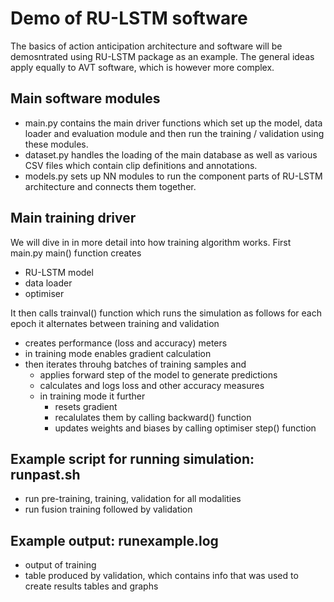 Demo of RU-LSTM software
========================

The basics of action anticipation architecture and software will be demosntrated using RU-LSTM package as an example. The general ideas apply equally to AVT software, which is however more complex.

Main software modules
---------------------

- main.py contains the main driver functions which set up the model, data loader and evaluation module and then run the training / validation using these modules.
- dataset.py handles the loading of the main database as well as various CSV files which contain clip definitions and annotations.
- models.py sets up NN modules to run the component parts of RU-LSTM architecture and connects them together.

Main training driver
--------------------

We will dive in in more detail into how training algorithm works. First main.py main() function creates
- RU-LSTM model
- data loader
- optimiser

It then calls trainval() function which runs the simulation as follows
for each epoch it alternates between training and validation
- creates performance (loss and accuracy) meters
- in training mode enables gradient calculation
- then iterates throuhg batches of training samples and
	* applies forward step of the model to generate predictions
	* calculates and logs loss and other accuracy measures
	* in training mode it further
		+ resets gradient
		+ recalulates them by calling backward() function
		+ updates weights and biases by calling optimiser step() function

Example script for running simulation: runpast.sh
-------------------------------------------------

- run pre-training, training, validation for all modalities
- run fusion training followed by validation

Example output: runexample.log
------------------------------

- output of training
- table produced by validation, which contains info that was used to create results tables and graphs

